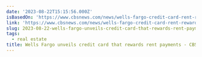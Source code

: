```yaml
---
date: '2023-08-22T15:15:56.000Z'
isBasedOn: 'https://www.cbsnews.com/news/wells-fargo-credit-card-rent-rewards/'
link: 'https://www.cbsnews.com/news/wells-fargo-credit-card-rent-rewards/'
slug: 2023-08-22-wells-fargo-unveils-credit-card-that-rewards-rent-payments-cbs-news
tags:
  - real estate
title: Wells Fargo unveils credit card that rewards rent payments - CBS News
---
```



